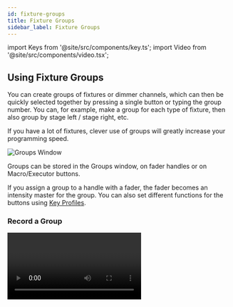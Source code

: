 ```yaml
---
id: fixture-groups
title: Fixture Groups
sidebar_label: Fixture Groups
---
```


import Keys from '@site/src/components/key.ts';
import Video from '@site/src/components/video.tsx';

## Using Fixture Groups

You can create groups of fixtures or dimmer channels, which can then be
quickly selected together by pressing a single button or typing the
group number. You can, for example, make a group for each type of
fixture, then also group by stage left / stage right, etc.

If you have a lot of fixtures, clever use of groups will greatly
increase your programming speed.

![Groups Window](/docs/images/Groups-Window.png)

Groups can be stored in the Groups window, on fader handles or on
Macro/Executor buttons.

If you assign a group to a handle with a fader, the fader becomes an
intensity master for the group. You can also set different functions for
the buttons using [Key Profiles](../system-settings/key-profiles.md).

### Record a Group

<Video videoId="E8QxOKT5TCA" title="Recording Groups" />

If the Groups window is not visible, you can show it by pressing <Keys.HardKey>Open/View</Keys.HardKey>, <Keys.HardKey>Group</Keys.HardKey> (above numeric keys).

1. Select the fixtures/dimmers you want in the group (the order in
which you select them will also be stored in the group).
2. Press <Keys.HardKey>Group</Keys.HardKey> (top right of the numeric keys) then <Keys.SoftKey>Record
Group</Keys.SoftKey>. You can also press <Keys.HardKey>Record</Keys.HardKey> then <Keys.HardKey>Group</Keys.HardKey>.
3. Use softkey A to enter a number for the group, or B <Keys.SoftKey>Provide a
legend</Keys.SoftKey> to set a legend.
4. Touch an empty button in the Groups window, or press the Select button
of a fader handle where you want to store the group, or 
press <Keys.SoftKey>Store</Keys.SoftKey> to store as a numbered group.
5. Press <Keys.HardKey>Clear</Keys.HardKey> then repeat from 1 to store other groups.

-   You can also press <Keys.HardKey>Avo</Keys.HardKey> and <Keys.HardKey>Group</Keys.HardKey> to go directly to the
    Record Group menu, or on the screen touch the button twice to use
    Quick Record - on the first touch the button will turn red with a
    +, on the second touch the group will be recorded.

![Quick Record](/docs/images/Quick-Record.png)

-   To select all the fixtures/dimmers in a group, just press the button
    for the group.

-   The order in which you originally selected the fixtures when
    creating the group is also stored. This takes effect when you use
    the last fixture - next fixture functions described in the [next section](../controlling-fixtures/fixture-groups.md#fixture-order-and-fixture-layout-in-groups), and when you use Shapes, Fan mode and Fixture Overlap
    functions. You can change this later, see the [next section](../controlling-fixtures/fixture-groups.md#fixture-order-and-fixture-layout-in-groups).

    You can override the selection order while recalling a group by
    holding down the group button and using the softkey options.

-   You can also recall a group by its number:

1. Press <Keys.HardKey>Group</Keys.HardKey>.
2. Type in the number of the group you want to recall.
3. Press <Keys.SoftKey>Recall Group</Keys.SoftKey>.

-   The <Keys.HardKey>Group</Keys.HardKey> button also gives you facilities on the softkeys to
    edit and delete groups.

-   You can use <Keys.HardKey>Select If</Keys.HardKey> to deselect a group of fixtures from a
    selection. This can be useful to select a subset of fixtures from a
    group. For example if you have a group for the outside edges of a
    5x5 matrix, and a group which selects odd and even pixels from the
    matrix, you can select the outside edge, then use <Keys.HardKey>Select If</Keys.HardKey> with
    the odd/even group to remove the alternate pixels round the edge.

### Deleting Fixtures from Groups

To remove fixtures from a group:

1. Press <Keys.HardKey>Group</Keys.HardKey>.
2. Press the button for the group you want to change. All fixtures
currently in the group will be selected.
3. Deselect the fixtures you want to remove from the group.
4. Press <Keys.HardKey>Exit</Keys.HardKey>.

The group will now only contain the fixtures which remained selected.

### Auto Groups

When patching multiple fixtures, the console automatically creates
groups for you. A fixture type group is created which contains all
fixtures of the same type (for example, <Keys.SoftKey>All Robe Pointe</Keys.SoftKey>). Another
group is created each time you patch a quantity of fixtures (for
example, <Keys.SoftKey>4 BB4</Keys.SoftKey>.) This function can be turned off using <Keys.SoftKey>Auto
Groups</Keys.SoftKey> in the User Settings.

-  "All" fixture type groups can't be deleted - when you press Delete
    the group will become unassigned and be moved to the Show Library.
    This is also the case if a group has been used in a pixel effect. 
    Titan shows a warning message. 

## Fixture Order and Fixture Layout in groups

Fixtures in a group are stored with a two-dimensional position layout which is used by Shapes and Pixel Mapper. Initially fixtures are arranged in a row in the order you selected them when you created the group, but you can edit this to reflect the actual physical location of fixtures. The horizontal (X) position of each fixture is used to create a Fixture Order which the console uses with Fan and Overlap.

You can edit fixture positions in the group either by Fixture Order or by the Group Layout editor, but remember that the fixture order is set by the x-position of the fixture so changing one will automatically change the other.

The Group Layout can also be used when creating Layout screens as described in the next section.


### Fixture Order

<Video videoId="2TqYjvGoGXQ" title="Fixture Order" />

To change the numerical fixture order:

1. Press <Keys.HardKey>Group</Keys.HardKey>.
2. Select the group you want to edit.
3. Press <Keys.SoftKey>Fixture Order</Keys.SoftKey>.

The fixtures in the group will be shown numbered in the fixtures window.

![Fixture Order](/docs/images/Fixture-Order.png)

To change the order, select <Keys.SoftKey>Auto Increment</Keys.SoftKey> to On, then select the
fixtures in the order you want. If you press a fixture twice, it will
show an X indicating that it is not part of the sequence.

### Group Layout

<Video videoId="9S5nQmVpPNs" title="Fixture Layout" />

To change the 2D fixture layout for the group:

1. Press <Keys.HardKey>Group</Keys.HardKey>
2. Select the group you want to edit.
3. Press <Keys.SoftKey>Edit Layout</Keys.SoftKey>. The Group Layout Editor window will open.

Initially fixtures will be all in a row. You can reposition the fixtures
anywhere on the screen by dragging them. Or press a fixture to select
then use the wheels (**Position X**, **Position Y**, **Angle**) to move it around the grid or to rotate it. You can resize the grid
by dragging the bottom or right sides.

Multi-celled fixtures appear showing all the cells but when moved or
rotated, move as a block. Depending on the fixture personality,
sometimes the cells may not match the actual physical layout of the
cells on the fixture.

![Group Layout Editor](/docs/images/Layout-Editor.png)

-   The X-coordinate of the fixture layout is the same as the Fixture
    Order. Changing one will cause the other to change.

-   When setting the grid size, think about leaving space between
    fixtures to more accurately match the real world layout, and make
    sure you have enough cells in the grid for all the cells of the
    fixtures you need to fit in.

-   It is possible to accidentally overlay one fixture on another,
    making the bottom fixture hidden. To access overlaid fixtures, drag
    off the fixture which is hiding it, or select the hidden fixture and
    use the wheels to move it somewhere visible.

-   The <Keys.SoftKey>Arrange Fixtures</Keys.SoftKey> context button will automatically place the
    fixtures in a rectangular block, you specify the number of rows (Height)
    and columns (Width).

-   You can use the Fan button with the X / Y wheels to evenly spread fixtures in the layout.

-   To move or rotate fixtures, select and drag, or select and use the wheels. You
    can click on the "up" and "down" areas in the wheel display to nudge
    the values up and down - 1 grid square for position and 45 degrees for
    rotate. If you press the @ button for the wheel, a window opens
    allowing you to type in the values numerically.

-   If you select multiple fixtures, when you set **Angle** using Wheel C the fixtures themselves will rotate. 
    If you want to rotate the whole fixture selection as a group, press the context button <Keys.SoftKey>Wheels 
    Rotate Individual Fixtures</Keys.SoftKey> to change it to <Keys.SoftKey>Wheels Rotate Selection</Keys.SoftKey>.

-   Normally the fixture positions will snap to the grid squares, and Angle snaps to 45 degrees, however you can change
    to sub-pixel accuracy on the wheels by 
    pressing the context button <Keys.SoftKey>Wheels Move Full Pixel</Keys.SoftKey> to change it to <Keys.SoftKey>Wheels Move Sub Pixel</Keys.SoftKey>.

-   If you create a group by selecting individual fixture cells (see [Fixtures with multiple cells](../controlling-fixtures.md#fixtures-with-multiple-cellssub-fixtures)) then in the fixture editor you can position the individual cells. This may 
    be useful if the fixture personality does not have the cells positioned correctly, though it may be better to fix
    the personality or reporting a personality bug.

-   If you click the context menu button <Keys.SoftKey>Position and Angle</Keys.SoftKey> it will
    change to <Keys.SoftKey>Scale</Keys.SoftKey> which allows you to spread out or compress the
    cells in a multi-cell fixture. This is useful to get cells located
    correctly if you have some fixtures with large cell spacing and some
    with small spacing.


 ![Position](/docs/images/Position-2.png)


 ![Scale](/docs/images/Scale.png)


-   The Group Layout Editor is described in more detail with examples in the
    [Pixel Mapper section](../effects/pixel-mapper.md). There are also some features
    to help with [Synergy/Ai mapping](../synergy/operating-synergy.md#layout-editor-with-ai-server).

> You can temporarily randomize the fixture order when selecting fixtures using a group by holding down the group button and pressing <Keys.SoftKey>Random Order</Keys.SoftKey> which appears as a softkey option while the button is held.
